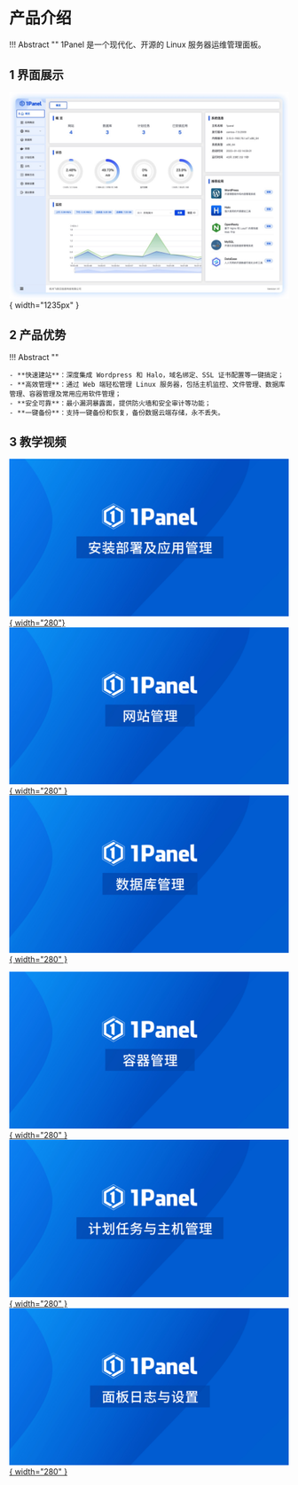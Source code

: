 # 产品介绍

!!! Abstract ""
    1Panel 是一个现代化、开源的 Linux 服务器运维管理面板。

## 1 界面展示

![界面展示](./img/index/overview.png){ width="1235px" }

## 2 产品优势

!!! Abstract ""

	- **快速建站**：深度集成 Wordpress 和 Halo，域名绑定、SSL 证书配置等一键搞定；
	- **高效管理**：通过 Web 端轻松管理 Linux 服务器，包括主机监控、文件管理、数据库管理、容器管理及常用应用软件管理；
	- **安全可靠**：最小漏洞暴露面，提供防火墙和安全审计等功能；
	- **一键备份**：支持一键备份和恢复，备份数据云端存储，永不丢失。

## 3 教学视频

[![安装部署及应用管理](./img/video/安装部署及应用管理.jpg){ width="280"}](https://www.bilibili.com/video/BV1rY411z78k/)
[![网站管理](./img/video/网站管理.jpg){ width="280" }](https://www.bilibili.com/video/BV1AP411Z7oK/)
[![数据库管理](./img/video/数据库管理.jpg){ width="280" }](https://www.bilibili.com/video/BV1fP411o7vY/)

[![容器管理](./img/video/容器管理.jpg){ width="280" }](https://www.bilibili.com/video/BV1hL411o7ck/)
[![计划任务与主机管理](./img/video/计划任务与主机管理.jpg){ width="280" }](https://www.bilibili.com/video/BV1FY4y1R7p5/)
[![面板日志与设置](./img/video/面板日志与设置.jpg){ width="280" }](https://www.bilibili.com/video/BV1uX4y1f7T2/)
